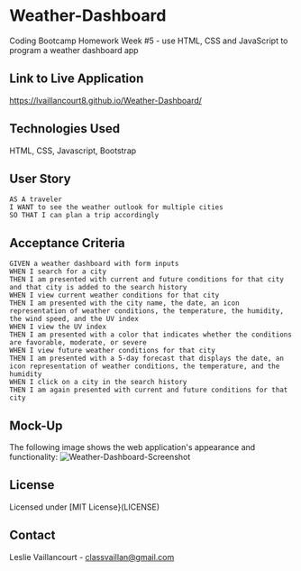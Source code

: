 # Weather-Dashboard
Coding Bootcamp Homework Week #5 - use HTML, CSS and JavaScript to program a weather dashboard app 

## Link to Live Application
https://lvaillancourt8.github.io/Weather-Dashboard/

## Technologies Used
HTML, CSS, Javascript, Bootstrap

## User Story

```
AS A traveler
I WANT to see the weather outlook for multiple cities
SO THAT I can plan a trip accordingly
```

## Acceptance Criteria

```
GIVEN a weather dashboard with form inputs
WHEN I search for a city
THEN I am presented with current and future conditions for that city and that city is added to the search history
WHEN I view current weather conditions for that city
THEN I am presented with the city name, the date, an icon representation of weather conditions, the temperature, the humidity, the wind speed, and the UV index
WHEN I view the UV index
THEN I am presented with a color that indicates whether the conditions are favorable, moderate, or severe
WHEN I view future weather conditions for that city
THEN I am presented with a 5-day forecast that displays the date, an icon representation of weather conditions, the temperature, and the humidity
WHEN I click on a city in the search history
THEN I am again presented with current and future conditions for that city
```

## Mock-Up

The following image shows the web application's appearance and functionality:
![Weather-Dashboard-Screenshot](https://user-images.githubusercontent.com/55712456/127245626-d1dad768-b269-4605-acdb-76345fa2571a.png)

## License

Licensed under [MIT License}(LICENSE)

## Contact

Leslie Vaillancourt - classvaillan@gmail.com
